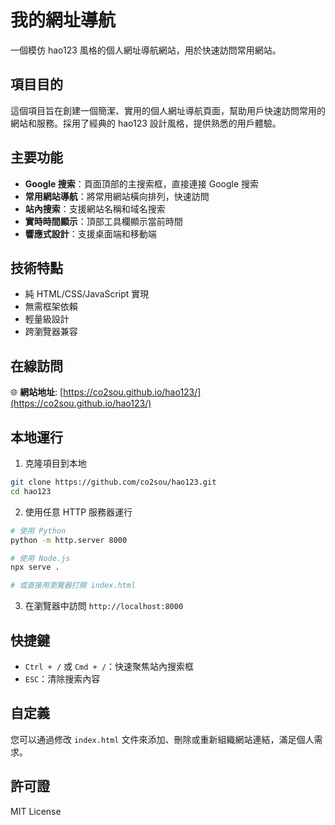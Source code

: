 # 我的網址導航

一個模仿 hao123 風格的個人網址導航網站，用於快速訪問常用網站。

## 項目目的

這個項目旨在創建一個簡潔、實用的個人網址導航頁面，幫助用戶快速訪問常用的網站和服務。採用了經典的 hao123 設計風格，提供熟悉的用戶體驗。

## 主要功能

- **Google 搜索**：頁面頂部的主搜索框，直接連接 Google 搜索
- **常用網站導航**：將常用網站橫向排列，快速訪問
- **站內搜索**：支援網站名稱和域名搜索
- **實時時間顯示**：頂部工具欄顯示當前時間
- **響應式設計**：支援桌面端和移動端

## 技術特點

- 純 HTML/CSS/JavaScript 實現
- 無需框架依賴
- 輕量級設計
- 跨瀏覽器兼容

## 在線訪問

🌐 **網站地址**: [https://co2sou.github.io/hao123/](https://co2sou.github.io/hao123/)

## 本地運行

1. 克隆項目到本地
```bash
git clone https://github.com/co2sou/hao123.git
cd hao123
```

2. 使用任意 HTTP 服務器運行
```bash
# 使用 Python
python -m http.server 8000

# 使用 Node.js
npx serve .

# 或直接用瀏覽器打開 index.html
```

3. 在瀏覽器中訪問 `http://localhost:8000`

## 快捷鍵

- `Ctrl + /` 或 `Cmd + /`：快速聚焦站內搜索框
- `ESC`：清除搜索內容

## 自定義

您可以通過修改 `index.html` 文件來添加、刪除或重新組織網站連結，滿足個人需求。

## 許可證

MIT License
